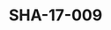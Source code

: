 ---
pid: SHA-17-009
title: SHA-17-009
language: ar
collection: شرحبيل احمد
original_label: 
rights: شرحبيل احمد
location_of_original: شرحبيل احمد
photographer_or_studio: استوديو جاك الكويت
scanned_from: photograph 13 by 17.9
_date: '1964'
location: الكويت
description: احمد المصطفى بالعود
additional_notes: 
permission_display: 'yes'
on_server: 'no'
on_website: 'no'
permalink: /photopages/ar/SHA-17-009.html
layout: photo-page
---